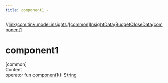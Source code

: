 ```yaml
---
title: component1 -
---
```

//[link](../../../index.md)/[com.tink.model.insights](../../index.md)/[[common]InsightData](../index.md)/[BudgetCloseData](index.md)/[component1](component1.md)



# component1  
[common]  
Content  
operator fun [component1](component1.md)(): [String](https://kotlinlang.org/api/latest/jvm/stdlib/kotlin/-string/index.html)  



